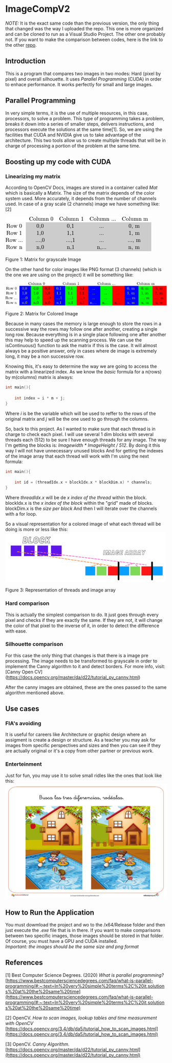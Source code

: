 # ImageCompV2

*NOTE:* It is the exact same code than the previous version, the only thing that changed was the way I uploaded the repo. This one is more organized and can be cloned to run 
as a Visual Studio Project. The other one probably not. If you want to make the comparison between codes, here is the link to the other [repo](https://github.com/CelisIvan/CUDAImageCompare).

## Introduction
This is a program that compares two images in two modes: Hard (pixel by pixel) and overall silhouette.
It uses *Parallel Programming* (CUDA) in order to enhace performance. It works perfectly for small and large images. 

## Parallel Programming
In very simple terms, it is the use of multiple resources, in this case, processors, to solve a problem. This type of programming takes a problem, breaks it down into a series of smaller steps, delivers instructions, and processors execute the solutions at the same time[1]. So, we are using the facilities that CUDA and NVIDIA give us to take advantage of the architecture. This two tools allow us to create multiple threads that will be in charge of processing a portion of the problem at the same time. 

## Boosting up my code with CUDA
### Linearizing my matrix
According to OpenCV Docs, images are stored in a container called _Mat_ which is basically a Matrix. The size of the matrix depends of the color system used. More accurately, it depends from the number of channels used. In case of a gray scale (2 channels) image we have something like: [2]

![Matrix for grayscale Image](./bwima.png "Figure 1: Matrix for BW image")

Figure 1: Matrix for grayscale Image

On the other hand for color images like PNG format (3 channels) (which is the one we are using on the project) it will be something like:

![Matrix for BGR Image](./bgrima.png "Figure 2: Matrix for BGR image")

Figure 2: Matrix for Colored Image


Because in many cases the memory is large enough to store the rows in a successive way the rows may follow one after another, creating a single long row. Because everything is in a single place following one after another this may help to speed up the scanning process. We can use the isContinuous() function to ask the matrix if this is the case. It will almost always be a positive answer, only in cases where de image is extremely long, it may be a non successive row.

Knowing this, it's easy to determine the way we are going to access the matrix with a linearized index. As we know the _basic_ formula for a n(rows) by m(columns) matrix is always: 

``` cpp
int main(){

    int index = i * m + j;
}
```
Where _i_ is be the variable which will be used to reffer to the rows of the original matrix and _j_ will be the one used to go through the columns. 

So, back to this project. As I wanted to make sure that each thread is in charge to check each pixel. I will use several 1 dim blocks with several threads each (512) to be sure I have enough threads for any image. The way I'm getting the blocks is: _Imagewidth * ImageHeight / 512_. By doing it this way I will not have unnecessary unused blocks 
And for getting the indexes of the image array that each thread will work with I'm using the next formula: 

``` cpp
int main(){

    int id = (threadIdx.x + blockIdx.x * blockDim.x) * channels;
}
```

Where _threadIdx.x_ will be de *x index of the thread* within the block. 
blockIdx.x is the *x index of the block* within the "grid" made of blocks.
blockDim.x is the *size per block* 
And then I will iterate over the channels with a for loop. 

So a visual representation for a colored image of what each thread will be doing is more or less like this:
![Threads and blocks](./Blockthread.png "Figure 3: Representation of threads and image")

Figure 3: Representation of threads and image array

### Hard comparison
This is actually the simplest comparison to do. It just goes through every pixel and checks if they are exactly the same. If they are not, it will change the color of that pixel to the inverse of it, in order to detect the difference with ease.


### Silhouette comparison
For this case the only thing that changes is that there is a image pre processing. The image needs to be  transformed to grayscale in order to implement the Canny algorithm to it and detect borders. For more info, visit: [Canny Open CV] (https://docs.opencv.org/master/da/d22/tutorial_py_canny.html)

After the canny images are obtained, these are the ones passed to the same algorithm mentioned above. 


## Use cases

### FIA's avoiding
It is useful for careers like Architecture or graphic design where an assigment is create a design or structure. As a teacher you may ask for images from specific perspectives and sizes and then you can see if they are actually original or it's a copy from other partner or previous work.

### Enterteinment
Just for fun, you may use it to solve small ridles like the ones that look like this:
![Image differences](./difs.jpg "Figure 3: Ridle for image differences")




## How to Run the Application
You must dowmload the project and wo to the /x64/Release folder and then just execute the _.exe_ file that is in there.  If you want to make comparisons between two specific images, those images should be stored in that folder. Of course, you must have a GPU and CUDA installed.  
 *Important: the images should be the same size and png format*


## References 
[1] Best Computer Science Degrees. (2020) _What is parallel programming?_ [https://www.bestcomputersciencedegrees.com/faq/what-is-parallel-programming/#:~:text=In%20very%20simple%20terms%2C%20it,solutions%20at%20the%20same%20time](https://www.bestcomputersciencedegrees.com/faq/what-is-parallel-programming/#:~:text=In%20very%20simple%20terms%2C%20it,solutions%20at%20the%20same%20time)

[2] OpenCV. _How to scan images, lookup tables and time measurement with OpenCV_ [https://docs.opencv.org/3.4/db/da5/tutorial_how_to_scan_images.html](https://docs.opencv.org/3.4/db/da5/tutorial_how_to_scan_images.html)

[3] OpenCV. _Canny Algorithm_. [https://docs.opencv.org/master/da/d22/tutorial_py_canny.html](https://docs.opencv.org/master/da/d22/tutorial_py_canny.html)
